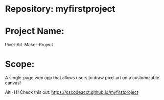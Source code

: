 # Repository: myfirstproject

# Project Name: 
Pixel-Art-Maker-Project

# Scope: 
A single-page web app that allows users to draw pixel art on a customizable canvas!  

Alt -H1 Check this out:
https://cscodeacct.github.io/myfirstproject
